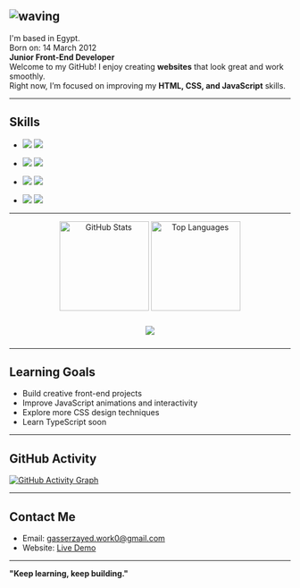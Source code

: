 ![waving](https://capsule-render.vercel.app/api?type=waving&height=200&text=HI,%20I'm%20Gasser%20Zayed%20👋&fontAlign=50&fontAlignY=40&color=gradient&dir=ltr)
---
I'm based in Egypt.  
Born on: 14 March 2012  
**Junior Front-End Developer**  
Welcome to my GitHub! I enjoy creating **websites** that look great and work smoothly.  
Right now, I’m focused on improving my **HTML, CSS, and JavaScript** skills.

---

## Skills
  - <img src="https://img.shields.io/badge/HTML5-E34F26?style=for-the-badge&logo=html5&logoColor=white" />  <img src="https://img.shields.io/badge/CSS3-1572B6?style=for-the-badge&logo=css3&logoColor=white" />

  - <img   src="https://img.shields.io/badge/JavaScript-F7DF1E?style=for-the-badge&logo=javascript&logoColor=black" />   <img   src="https://img.shields.io/badge/Bootstrap-563D7C?style=for-the-badge&logo=bootstrap&logoColor=white" />

  - <img  src="https://img.shields.io/badge/Axios-007FFF?style=for-the-badge&logo=axios&logoColor=white" />   <img  src="https://img.shields.io/badge/Vite-646CFF?style=for-the-badge&logo=vite&logoColor=white" />

  - <img  src="https://img.shields.io/badge/GitHub-181717?style=for-the-badge&logo=github&logoColor=white" />    <img   src="https://img.shields.io/badge/Git-F05032?style=for-the-badge&logo=git&logoColor=white" />




---

  <p align="center">
    <img src="https://github-readme-stats.vercel.app/api?username=gasserdev&show_icons=true&theme=tokyonight" alt="GitHub Stats" style="height:160px" height="160px"/>
    <img src="https://github-readme-stats.vercel.app/api/top-langs/?username=gasserdev&layout=compact&theme=tokyonight" style="height:160px" alt="Top Languages" height="160px"/>
  </p>
  <p align="center">
      <img style='margin:10px auto' src="https://img.shields.io/github/followers/gasserdev?style=for-the-badge" /> 

</p>
  
---

## Learning Goals
- Build creative front-end projects
- Improve JavaScript animations and interactivity
- Explore more CSS design techniques
- Learn TypeScript soon

---

## GitHub Activity
[![GitHub Activity Graph](https://github-readme-activity-graph.vercel.app/graph?username=gasserdev&theme=tokyo-night)](https://github.com/gasserdev)

---

## Contact Me
- Email: gasserzayed.work0@gmail.com  
- Website: [Live Demo](https://gasserzayed.vercel.app/)

---

**"Keep learning, keep building."**
